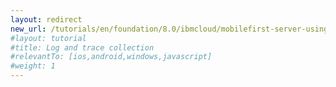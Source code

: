 ```yaml
---
layout: redirect
new_url: /tutorials/en/foundation/8.0/ibmcloud/mobilefirst-server-using-scripts/log-and-trace-collection/
#layout: tutorial
#title: Log and trace collection
#relevantTo: [ios,android,windows,javascript]
#weight: 1
---
```

